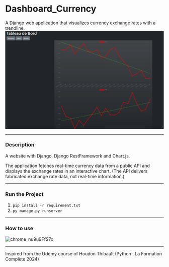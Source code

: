 # Dashboard_Currency

A Django web application that visualizes currency exchange rates with a trendline.
![alt text](image.png)

---

### Description

A website with Django, Django RestFramework and Chart.js.

The application fetches real-time currency data from a public API and displays the exchange rates in an interactive chart.
(The API delivers fabricated exchange rate data, not real-time information.)

---

### Run the Project

1. `pip install -r requirement.txt`
2. `py manage.py runserver`

---

### How to use

![chrome_nu9u9FfS7o](https://github.com/user-attachments/assets/39865e90-0a47-448f-8558-04fa86e0e586)


---

Inspired from the Udemy course of Houdon Thibault (Python : La Formation Complète 2024)
